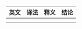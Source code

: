 
| 英文  | 译法 | 释义 | 结论 |
| :-----------:  | :-----------: |:-----------:  | :-----------: |
|   |   |   |
|   |   |   |
